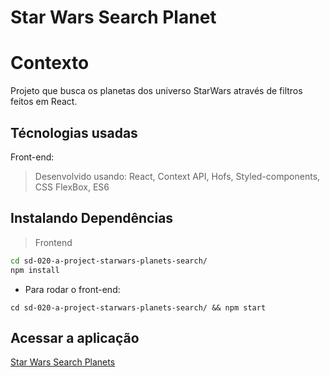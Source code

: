 # Star Wars Search Planet

# Contexto
Projeto que busca os planetas dos universo StarWars através de filtros feitos em React.

## Técnologias usadas

Front-end:
> Desenvolvido usando: React, Context API, Hofs, Styled-components, CSS FlexBox, ES6

## Instalando Dependências
 
> Frontend
```bash
cd sd-020-a-project-starwars-planets-search/
npm install
``` 

* Para rodar o front-end:

```
cd sd-020-a-project-starwars-planets-search/ && npm start
```

## Acessar a aplicação

[Star Wars Search Planets](https://star-wars-search-planet.vercel.app/)

